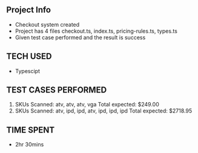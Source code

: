 ## Project Info ##
- Checkout system created
- Project has 4 files checkout.ts, index.ts, pricing-rules.ts, types.ts
- Given test case performed and the result is success

## TECH USED ##
- Typescipt

## TEST CASES PERFORMED ##
1. SKUs Scanned: atv, atv, atv, vga Total expected: $249.00
2. SKUs Scanned: atv, ipd, ipd, atv, ipd, ipd, ipd Total expected: $2718.95

## TIME SPENT ##
- 2hr 30mins

